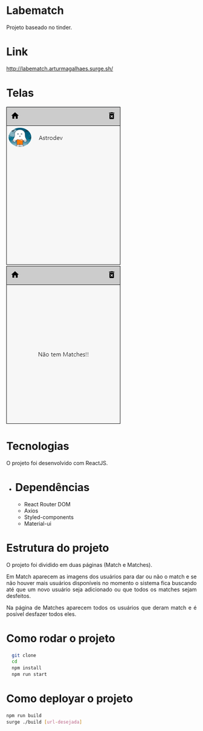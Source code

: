 # Labematch
<p align="justify">Projeto baseado no tinder.

# Link
http://labematch.arturmagalhaes.surge.sh/

# Telas
<p align="justify>
  <img src="./src/assets/Labematch-principal.png" />
  <img src="./src/assets/Labematch-matches.png" >
  <img src="./src/assets/Labematch-matches-vazio.png" >

                                                     
# Tecnologias
  O projeto foi desenvolvido com ReactJS.
  - # Dependências
    - React Router DOM
    - Axios
    - Styled-components
    - Material-ui

# Estrutura do projeto
  <p align="justify">O projeto foi dividido em duas páginas (Match e Matches).
  <p align="justify">Em Match aparecem as imagens dos usuários para dar ou não o match e se não houver mais usuários disponíveis no momento o sistema fica buscando até que um novo usuário seja adicionado ou que todos os matches sejam desfeitos.
  <p align="justify">Na página de Matches aparecem todos os usuários que deram match e é posível desfazer todos eles.
  
# Como rodar o projeto
```bash
  git clone 
  cd 
  npm install
  npm run start
 ```
# Como deployar o projeto
  ```bash
  npm run build
  surge ./build [url-desejada]
  ```
  
